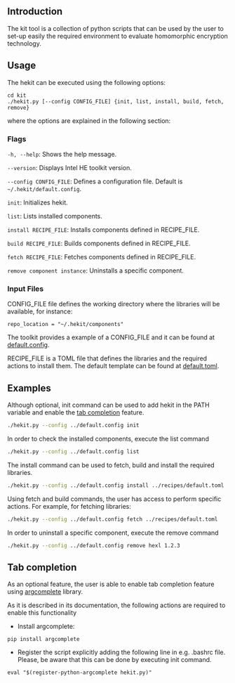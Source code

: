 ## Introduction
The kit tool is a collection of python scripts that can be used by the user to set-up easily the required environment to evaluate homomorphic encryption technology.

## Usage
The hekit can be executed using the following options:
```
cd kit
./hekit.py [--config CONFIG_FILE] {init, list, install, build, fetch, remove}
```
where the options are explained in the following section:

### Flags

`-h, --help`: Shows the help message.

`--version`: Displays Intel HE toolkit version.

`--config CONFIG_FILE`: Defines a configuration file. Default is `~/.hekit/default.config`.

`init`: Initializes hekit.

`list`: Lists installed components.

`install RECIPE_FILE`: Installs components defined in RECIPE_FILE.

`build RECIPE_FILE`: Builds components defined in RECIPE_FILE.

`fetch RECIPE_FILE`: Fetches components defined in RECIPE_FILE.

`remove component instance`: Uninstalls a specific component.

### Input Files

CONFIG_FILE file defines the working directory where the libraries will be available, for instance:
```
repo_location = "~/.hekit/components"
```
The toolkit provides a example of a CONFIG_FILE and it can be found at [default.config](../default.config).

RECIPE_FILE is a TOML file that defines the libraries and the required actions to install them. The default template can be found at [default.toml](../recipes/default.toml).

## Examples

Although optional, init command can be used to add hekit in the PATH variable and enable the [tab completion](#tab-completion) feature.
```bash
./hekit.py --config ../default.config init
```

In order to check the installed components, execute the list command
```bash
./hekit.py --config ../default.config list
```

The install command can be used to fetch, build and install the required libraries.
```bash
./hekit.py --config ../default.config install ../recipes/default.toml
```

Using fetch and build commands, the user has access to perform specific actions. For example, for fetching libraries:
```bash
./hekit.py --config ../default.config fetch ../recipes/default.toml
```

In order to uninstall a specific component, execute the remove command
```bash
./hekit.py --config ../default.config remove hexl 1.2.3
```

## Tab completion
As an optional feature, the user is able to enable tab completion feature using [argcomplete](https://kislyuk.github.io/argcomplete/) library.

As it is described in its documentation, the following actions are required to enable this functionality
- Install argcomplete:
```
pip install argcomplete
```

- Register the script explicitly adding the following line in e.g. .bashrc file. Please, be aware that this can be done by executing init command.
```
eval "$(register-python-argcomplete hekit.py)"
```
